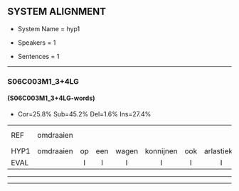 
## SYSTEM ALIGNMENT

- System Name = hyp1

- Speakers = 1

- Sentences = 1

---

### S06C003M1_3+4LG

#### (S06C003M1_3+4LG-words)

- Cor=25.8%	Sub=45.2%	Del=1.6%	Ins=27.4%

|  |  |  |  |  |  |  |  |  |  |  |  |  |  |  |  |  |  |  |  |  |  |  |  |  |  |  |  |  |  |  |  |  |  |  |  |  |  |  |  |  |  |  |  |  |  |  |  |  |  |  |  |  |  |  |  |  |  |  |  |  |  |  |
|:--- |:---:|:---:|:---:|:---:|:---:|:---:|:---:|:---:|:---:|:---:|:---:|:---:|:---:|:---:|:---:|:---:|:---:|:---:|:---:|:---:|:---:|:---:|:---:|:---:|:---:|:---:|:---:|:---:|:---:|:---:|:---:|:---:|:---:|:---:|:---:|:---:|:---:|:---:|:---:|:---:|:---:|:---:|:---:|:---:|:---:|:---:|:---:|:---:|:---:|:---:|:---:|:---:|:---:|:---:|:---:|:---:|:---:|:---:|:---:|:---:|:---:|:---:|
| REF | omdraaien |  |  |  |  |  |  |  |  |  | poppenwagen | konijnenhok | elastiekje | * | ruziemaken | teddybeer | dierentuin | paddenstoelen | verstoppertje | wasmachine | fototoestel | toiletpapier | vrachtwagen |  | buurmannen | * | *t | vogelkooi | olifant |  | schommelen | iedereen | schoenenwinkel*(schoenwinkel) | knutselen | ophangen | * | verjaardag |  | sprookjesboek | tandenborstel | * | lucifer | slaapkamer | achterdeur | ziekenhuis |  | nieuwsgierig | afblijven | kabouter |  |  |  |  | washandje | sneeuwwitje | goeiendag | vakantie | limonade | autorijden | eindelijk | familie | chocolade |
| HYP1 | omdraaien | op | een | wagen | konnijnen | ook | arlastiekje | ruzie | maken | teddibir | dieren | tuin | badden | stoelen | verstopperd | ja | was | machin? | votto | toestel | toile | papi | vrachtwagen | beurmallen | woh | he | vogel | koi | olifant | schommel | len | iedereen | schoenwinkel | knutselen | ophangen |  | verjaardag | sprookjes | boek | tanden | borstel | musifer | slaapkamer | achterdeur | ziekenhuis | nieuws | geerig | afblijven | kabouter | was | hand | je | sneewit | je | goeien | dag | vakantie | nimonabe | autorijden | eindelijk | familie | chocolada |
| EVAL |  | I | I | I | I | I | I | I | I | I | S | S | S | S | S | S | S | S | S | S | S | S |  | I | S | S | S | S |  | I | S |  | S |  |  | D |  | I | S | S | S | S |  |  |  | I | S |  |  | I | I | I | I | S | S | S |  | S |  |  |  | S |
---

---
